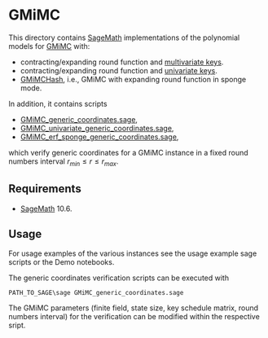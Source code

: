 # GMiMC
This directory contains [SageMath](https://www.sagemath.org/) implementations of the polynomial models for [GMiMC](https://doi.org/10.1007/978-3-030-29962-0_8) with:
- contracting/expanding round function and [multivariate keys](./GMiMC.sage).
- contracting/expanding round function and [univariate keys](./GMiMC_univariate.sage).
- [GMiMCHash](GMiMC_erf_sponge.sage), i.e., GMiMC with expanding round function in sponge mode.

In addition, it contains scripts
- [GMiMC_generic_coordinates.sage](./GMiMC_generic_coordinates.sage),
- [GMiMC_univariate_generic_coordinates.sage](./GMiMC_univariate_generic_coordinates.sage),
- [GMiMC_erf_sponge_generic_coordinates.sage](./GMiMC_erf_sponge_generic_coordinates.sage),

which verify generic coordinates for a GMiMC instance in a fixed round numbers interval $r_{min} \leq r \leq r_{max}$.

## Requirements
- [SageMath](https://www.sagemath.org/) 10.6.

## Usage
For usage examples of the various instances see the usage example sage scripts or the Demo notebooks.

The generic coordinates verification scripts can be executed with
```Shell
PATH_TO_SAGE\sage GMiMC_generic_coordinates.sage
```
The GMiMC parameters (finite field, state size, key schedule matrix, round numbers interval) for the verification can be modified within the respective sript.
